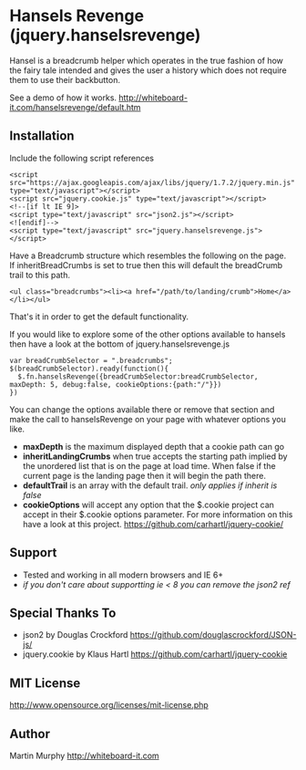 ﻿# Hansels Revenge (jquery.hanselsrevenge)

Hansel is a breadcrumb helper which operates in the true fashion of how the fairy tale intended and gives the user a history which does not require them to use their backbutton.

See a demo of how it works.  http://whiteboard-it.com/hanselsrevenge/default.htm

## Installation

Include the following script references

	<script src="https://ajax.googleapis.com/ajax/libs/jquery/1.7.2/jquery.min.js" type="text/javascript"></script>
	<script src="jquery.cookie.js" type="text/javascript"></script>
	<!--[if lt IE 9]>
	<script type="text/javascript" src="json2.js"></script>
	<![endif]-->
	<script type="text/javascript" src="jquery.hanselsrevenge.js"></script>


Have a Breadcrumb structure which resembles the following on the page.  
If inheritBreadCrumbs is set to true then this will default the breadCrumb trail to this path.
	
	<ul class="breadcrumbs"><li><a href="/path/to/landing/crumb">Home</a></li></ul>

That's it in order to get the default functionality.

If you would like to explore some of the other options available to hansels then have a look at the bottom of jquery.hanselsrevenge.js 

	var breadCrumbSelector = ".breadcrumbs";
	$(breadCrumbSelector).ready(function(){
	  $.fn.hanselsRevenge({breadCrumbSelector:breadCrumbSelector, maxDepth: 5, debug:false, cookieOptions:{path:"/"}})
	})
	

You can change the options available there or remove that section and make the call to hanselsRevenge on your page with whatever options you like.

* __maxDepth__ is the maximum displayed depth that a cookie path can go
* __inheritLandingCrumbs__ when true accepts the starting path implied by the unordered list that is on the page at load time.	When false if the current page is the landing page then it will begin the path there.
* __defaultTrail__ is an array with the default trail.  *only applies if inherit is false*
* __cookieOptions__ will accept any option that the $.cookie project can accept in their $.cookie options parameter.	For more information on this have a look at this project.	 https://github.com/carhartl/jquery-cookie/

## Support

* Tested and working in all modern browsers and IE 6+
* *if you don't care about supportting ie < 8 you can remove the json2 ref*

## Special Thanks To

* json2 by Douglas Crockford https://github.com/douglascrockford/JSON-js/
* jquery.cookie by Klaus Hartl https://github.com/carhartl/jquery-cookie


## MIT License

http://www.opensource.org/licenses/mit-license.php

## Author

Martin Murphy 
http://whiteboard-it.com
